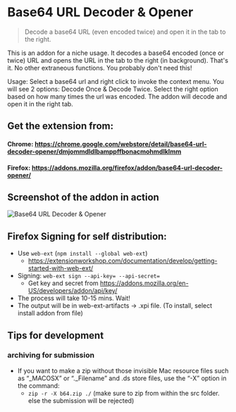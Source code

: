 # Base64 URL Decoder & Opener
> Decode a base64 URL (even encoded twice) and open it in the tab to the right.

This is an addon for a niche usage. It decodes a base64 encoded (once or twice) URL and opens the URL in the tab to the right (in background). That's it. No other extraneous functions. You probably don't need this!

Usage: Select a base64 url and right click to invoke the context menu. You will see 2 options: Decode Once & Decode Twice. Select the right option based on how many times the url was encoded. The addon will decode and open it in the right tab.

## Get the extension from:
#### Chrome: https://chrome.google.com/webstore/detail/base64-url-decoder-opener/dmjommdldlbamppffbonacmohmdlklmm

#### Firefox: https://addons.mozilla.org/firefox/addon/base64-url-decoder-opener/

## Screenshot of the addon in action
![Base64 URL Decoder & Opener](https://github.com/dvnlgls/Base64UrlDecoder/raw/master/screenshot/contextmenu.jpg)


## Firefox Signing for self distribution:

- Use `web-ext` (`npm install --global web-ext`)
  - https://extensionworkshop.com/documentation/develop/getting-started-with-web-ext/
- Signing: `web-ext sign --api-key= --api-secret=`
  - Get key and secret from https://addons.mozilla.org/en-US/developers/addon/api/key/
- The process will take 10-15 mins. Wait!
- The output will be in web-ext-artifacts -> .xpi file. (To install, select install addon from file)

## Tips for development

### archiving for submission
- If you want to make a zip without those invisible Mac resource files such as “_MACOSX” or “._Filename” and .ds store files, use the “-X” option in the command:
  - `zip -r -X b64.zip ./` (make sure to zip from within the src folder. else the submission will be rejected)
